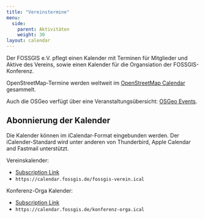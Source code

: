 ```yaml
---
title: "Vereinstermine"
menu:
  side:
    parent: Aktivitäten
    weight: 30
layout: calendar
---
```



Der FOSSGIS e.V. pflegt einen Kalender mit Terminen für Mitglieder und Aktive des Vereins, sowie einen Kalender für die Organsiation der FOSSGIS-Konferenz.

OpenStreetMap-Termine werden weltweit im [OpenStreetMap Calendar](https://osmcal.org/) gesammelt.

Auch die OSGeo verfügt über eine Veranstaltungsübersicht: [OSGeo Events](https://www.osgeo.org/events/).

## Abonnierung der Kalender

Die Kalender können im iCalendar-Format eingebunden werden. Der iCalender-Standard wird unter anderen von Thunderbird, Apple Calendar and Fastmail unterstützt.

Vereinskalender:

* [Subscription Link](webcal://calendar.fossgis.de/fossgis-verein.ical)
* `https://calendar.fossgis.de/fossgis-verein.ical`


Konferenz-Orga Kalender:

* [Subscription Link](webcal://calendar.fossgis.de/konferenz-orga.ical)
* `https://calendar.fossgis.de/konferenz-orga.ical`
